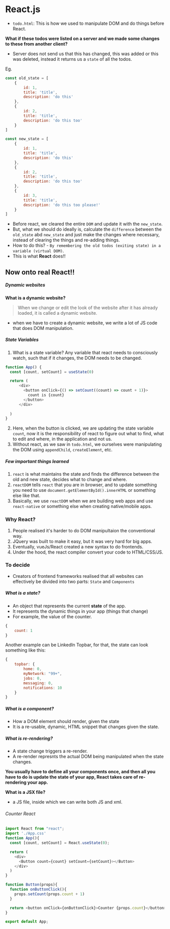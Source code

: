 # React.js

- `todo.html`: This is how we used to manipulate DOM and do things before React.


**What if these todos were listed on a server and we made some changes to these from another client?**
- Server does not send us that this has changed, this was added or this was deleted, instead it returns us a `state` of all the todos.

Eg.

```javascript
const old_state = [
    {
        id: 1,
        title: 'title',
        description: 'do this'
    }, 
    {
        id: 2,
        title: 'title',
        description: 'do this too'
    }
]

const new_state = [
    {
        id: 1,
        title: 'title',
        description: 'do this'
    }, 
    {
        id: 2,
        title: 'title',
        description: 'do this too'
    },
    {
        id: 3,
        title: 'title',
        description: 'do this too please!'
    }
]
```

- Before react, we cleared the entire `DOM` and update it with the `new_state`.
- But, what we should do ideally is, calculate the `difference` between the `old_state` abd `new_state` and just make the changes where necessary, instead of clearing the things and re-adding things.
- How to do this? - `By remembering the old todos (exiting state) in a variable (virtual DOM)`. 
- This is what **React** does!!


## Now onto real React!!

##### Dynamic websites

**What is a dynamic website?**

> When we change or edit the look of the website after it has already loaded, it is called a dynamic website.


- when we have to create a dynamic website, we write a lot of JS code that does DOM manipulation.

##### State Variables
1. What is a state variable? Any variable that react needs to consciously watch, such that if it changes, the DOM needs to be changed.

```javascript
function App() {
  const [count, setCount] = useState(0)

  return (
      <div>
        <button onClick={() => setCount((count) => count + 1)}>
          count is {count}
        </button>
      </div>
      
  )
}
```

2. Here, when the button is clicked, we are updating the state variable `count`, now it is the responsibility of react to figure out what to find, what to edit and where, in the application and not us.
3. Without react, as we saw in `todo.html`, we ourselves were manipulating the DOM using `appendChild`, `createElement`, etc.


##### Few important things learned
1. `react` is what maintains the state and finds the difference between the old and new state, decides what to change and where.
2. `reactDOM` tells `react` that you are in browser, and to update something you need to use `document.getElementById().innerHTML` or something else like that.
3. Basically, we use `reactDOM` when we are building web apps and use `react-native` or something else when creating native/mobile apps.


### Why React?
1. People realised it's harder to do DOM manipultaion the conventional way.
2. JQuery was built to make it easy, but it was very hard for big apps.
3. Eventually, vueJs/React created a new syntax to do frontends.
4. Under the hood, the react compiler convert your code to HTML/CSS/JS.


### To decide

- Creators of frontend frameworks realised that all websites can effectively be divided into two parts: `State` and `Components`

##### What is a state?
- An object that represents the current **state** of the app.
- It represents the dynamic things in your app (things that change)
- For example, the value of the counter.
```javascript
{
    count: 1
}
```

Another example can be LinkedIn Topbar, for that, the state can look something like this:

```javascript
{
    topbar: {
        home: 0,
        myNetwork: "99+",
        jobs: 0,
        messaging: 0,
        notifications: 10
    }
}
```

##### What is a component?
-  How a DOM element should render, given the state
-  It is a re-usable, dynamic, HTML snippet that changes given the state.


##### What is re-rendering?
- A state change triggers a re-render.
- A re-render represnts the actual DOM being manipulated when the state changes.


**You usually have to define all your components once, and then all you have to do is update the state of your app, React takes care of re-rendering your app.**


**What is a JSX file?**

- a JS file, inside which we can write both JS and xml.



###### Counter React

```javascript
import React from "react";
import './App.css'
function App(){
  const [count, setCount] = React.useState(0);

  return (
    <div>
      <Button count={count} setCount={setCount}></Button>
    </div>
  )
}

function Button(props){
  function onButtonClick(){
    props.setCount(props.count + 1)
  }

  return <button onClick={onButtonClick}>Counter {props.count}</button>
}

export default App;
```